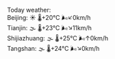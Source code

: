 Today weather:  
Beijing: ☀️ 🌡️+20°C 🌬️↙0km/h  
Tianjin: 🌫  🌡️+23°C 🌬️↘11km/h  
Shijiazhuang: 🌫  🌡️+25°C 🌬️↑0km/h  
Tangshan: 🌫  🌡️+24°C 🌬️↘0km/h  
